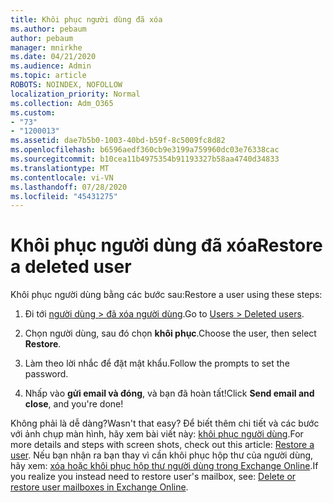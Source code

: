 ```yaml
---
title: Khôi phục người dùng đã xóa
ms.author: pebaum
author: pebaum
manager: mnirkhe
ms.date: 04/21/2020
ms.audience: Admin
ms.topic: article
ROBOTS: NOINDEX, NOFOLLOW
localization_priority: Normal
ms.collection: Adm_O365
ms.custom:
- "73"
- "1200013"
ms.assetid: dae7b5b0-1003-40bd-b59f-8c5009fc8d82
ms.openlocfilehash: b6596aedf360cb9e3199a759960dc03e76338cac
ms.sourcegitcommit: b10cea11b4975354b91193327b58aa4740d34833
ms.translationtype: MT
ms.contentlocale: vi-VN
ms.lasthandoff: 07/28/2020
ms.locfileid: "45431275"
---
```

# <a name="restore-a-deleted-user"></a><span data-ttu-id="c2852-102">Khôi phục người dùng đã xóa</span><span class="sxs-lookup"><span data-stu-id="c2852-102">Restore a deleted user</span></span>

<span data-ttu-id="c2852-103">Khôi phục người dùng bằng các bước sau:</span><span class="sxs-lookup"><span data-stu-id="c2852-103">Restore a user using these steps:</span></span>
  
1. <span data-ttu-id="c2852-104">Đi tới [người dùng \> đã xóa người dùng](https://admin.microsoft.com/adminportal/home#/deletedusers).</span><span class="sxs-lookup"><span data-stu-id="c2852-104">Go to [Users \> Deleted users](https://admin.microsoft.com/adminportal/home#/deletedusers).</span></span>

2. <span data-ttu-id="c2852-105">Chọn người dùng, sau đó chọn **khôi phục**.</span><span class="sxs-lookup"><span data-stu-id="c2852-105">Choose the user, then select **Restore**.</span></span>

3. <span data-ttu-id="c2852-106">Làm theo lời nhắc để đặt mật khẩu.</span><span class="sxs-lookup"><span data-stu-id="c2852-106">Follow the prompts to set the password.</span></span>

4. <span data-ttu-id="c2852-107">Nhấp vào **gửi email và đóng**, và bạn đã hoàn tất!</span><span class="sxs-lookup"><span data-stu-id="c2852-107">Click **Send email and close**, and you're done!</span></span>

<span data-ttu-id="c2852-108">Không phải là dễ dàng?</span><span class="sxs-lookup"><span data-stu-id="c2852-108">Wasn't that easy?</span></span> <span data-ttu-id="c2852-109">Để biết thêm chi tiết và các bước với ảnh chụp màn hình, hãy xem bài viết này: [khôi phục người dùng](https://docs.microsoft.com/microsoft-365/admin/add-users/restore-user).</span><span class="sxs-lookup"><span data-stu-id="c2852-109">For more details and steps with screen shots, check out this article: [Restore a user](https://docs.microsoft.com/microsoft-365/admin/add-users/restore-user).</span></span> <span data-ttu-id="c2852-110">Nếu bạn nhận ra bạn thay vì cần khôi phục hộp thư của người dùng, hãy xem: [xóa hoặc khôi phục hộp thư người dùng trong Exchange Online](https://docs.microsoft.com/exchange/recipients-in-exchange-online/delete-or-restore-mailboxes).</span><span class="sxs-lookup"><span data-stu-id="c2852-110">If you realize you instead need to restore user's mailbox, see: [Delete or restore user mailboxes in Exchange Online](https://docs.microsoft.com/exchange/recipients-in-exchange-online/delete-or-restore-mailboxes).</span></span>